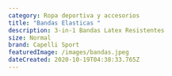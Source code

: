```yaml
---
category: Ropa deportiva y accesorios
title: "Bandas Elasticas "
description: 3-in-1 Bandas Latex Resistentes
size: Normal
brand: Capelli Sport
featuredImage: /images/bandas.jpeg
dateCreated: 2020-10-19T04:38:33.765Z
---
```

